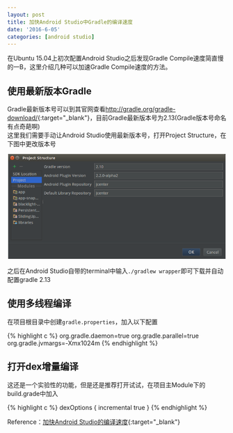 ```yaml
---
layout: post
title: 加快Android Studio中Gradle的编译速度
date: '2016-6-05'
categories: [android studio]
---
```


在Ubuntu 15.04上初次配置Android Studio之后发现Gradle Compile速度简直慢的一B，这里介绍几种可以加速Gradle Compile速度的方法。

## 使用最新版本Gradle

Gradle最新版本号可以到其官网查看<http://gradle.org/gradle-download/>{:target="_blank"}，目前Gradle最新版本号为2.13(Gradle版本号命名有点奇葩啊)<br>
这里我们需要手动让Android Studio使用最新版本号，打开Project Structure，在下图中更改版本号

<div class="image-wrapper" style="text-align: center">
  <img src="../assets/post/2016-06-05/projectstructure.png" width="500px">
</div>

之后在Android Studio自带的terminal中输入`./gradlew wrapper`即可下载并自动配置gradle 2.13

## 使用多线程编译

在项目根目录中创建`gradle.properties`，加入以下配置

{% highlight c %} org.gradle.daemon=true org.gradle.parallel=true org.gradle.jvmargs=-Xmx1024m {% endhighlight %}

## 打开dex增量编译

这还是一个实验性的功能，但是还是推荐打开试试，在项目主Module下的build.grade中加入

{% highlight c %} dexOptions { incremental true } {% endhighlight %}

Reference：[加快Android Studio的编译速度](https://www.aswifter.com/2015/06/14/boost-android-studio/){:target="_blank"}
